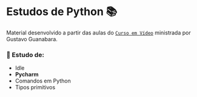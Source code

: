 # Estudos de Python 📚

Material desenvolvido a partir das aulas do <a href="https://www.youtube.com/playlist?list=PLvE-ZAFRgX8hnECDn1v9HNTI71veL3oW0" target="_blank">`Curso em Vídeo`</a> ministrada por Gustavo Guanabara.


### 📌 Estudo de:
- Idle
- <b>Pycharm</b>
- Comandos em Python
- Tipos primitivos
